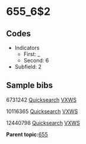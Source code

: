 # 655\_6$2

## Codes

-   Indicators
    -   First: \_
    -   Second: 6
-   Subfield: 2

## Sample bibs

6731242 [Quicksearch](https://search.library.yale.edu/catalog/6731242) [VXWS](http://prodorbis.library.yale.edu:7014/vxws/GetHoldingsService?bibId=6731242)

10116365 [Quicksearch](https://search.library.yale.edu/catalog/10116365) [VXWS](http://prodorbis.library.yale.edu:7014/vxws/GetHoldingsService?bibId=10116365)

12440798 [Quicksearch](https://search.library.yale.edu/catalog/12440798) [VXWS](http://prodorbis.library.yale.edu:7014/vxws/GetHoldingsService?bibId=12440798)

**Parent topic:**[655](../../tags/655/655.md)


